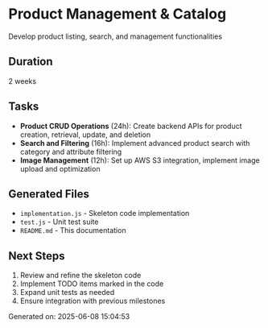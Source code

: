 # Product Management & Catalog

Develop product listing, search, and management functionalities

## Duration
2 weeks

## Tasks
- **Product CRUD Operations** (24h): Create backend APIs for product creation, retrieval, update, and deletion
- **Search and Filtering** (16h): Implement advanced product search with category and attribute filtering
- **Image Management** (12h): Set up AWS S3 integration, implement image upload and optimization

## Generated Files
- `implementation.js` - Skeleton code implementation
- `test.js` - Unit test suite
- `README.md` - This documentation

## Next Steps
1. Review and refine the skeleton code
2. Implement TODO items marked in the code
3. Expand unit tests as needed
4. Ensure integration with previous milestones

Generated on: 2025-06-08 15:04:53
